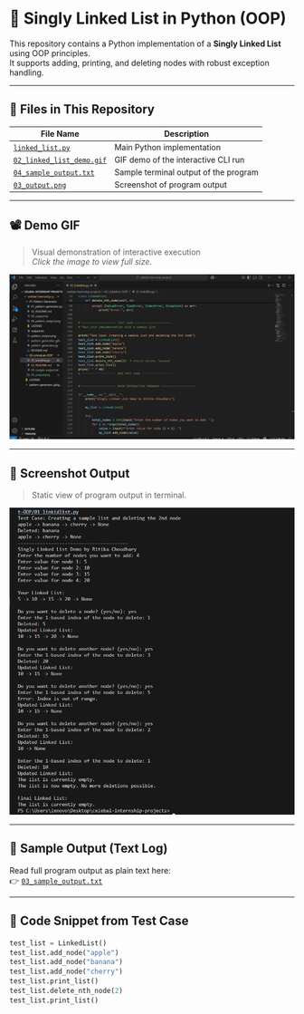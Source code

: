 # 🧵 Singly Linked List in Python (OOP)

This repository contains a Python implementation of a **Singly Linked List** using OOP principles.  
It supports adding, printing, and deleting nodes with robust exception handling.

---

## 📂 Files in This Repository

| File Name               | Description                                       |
|------------------------|---------------------------------------------------|
| [`linked_list.py`](linked_list.py)       | Main Python implementation                    |
| [`02_linked_list_demo.gif`](02_linked_list_demo.gif) | GIF demo of the interactive CLI run         |
| [`04_sample_output.txt`](04_sample_output.txt) | Sample terminal output of the program         |
| [`03_output.png`](03_output.png)        | Screenshot of program output                  |

---

## 📽️ Demo GIF

> Visual demonstration of interactive execution  
> _Click the image to view full size._

![Linked List Demo](02_linked_list_demo.gif)

---

## 📸 Screenshot Output

> Static view of program output in terminal.

![Program Output](03_output.png)

---

## 📄 Sample Output (Text Log)

Read full program output as plain text here:  
👉 [`03_sample_output.txt`](04_sample_output.txt)

---

## 🧪 Code Snippet from Test Case

```python
test_list = LinkedList()
test_list.add_node("apple")
test_list.add_node("banana")
test_list.add_node("cherry")
test_list.print_list()
test_list.delete_nth_node(2)
test_list.print_list()
